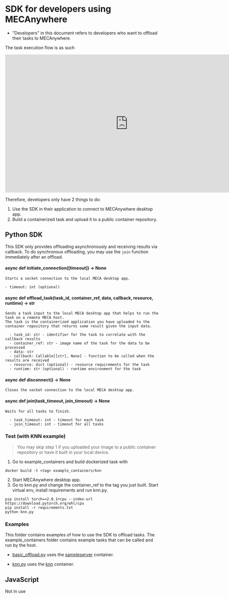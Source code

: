 # SDK for developers using MECAnywhere

- "Developers" in this document refers to developers who want to offload their tasks to MECAnywhere.

The task execution flow is as such 
<iframe style="border: 1px solid rgba(0, 0, 0, 0.1);" width="800" height="450" src="https://www.figma.com/embed?embed_host=share&url=https%3A%2F%2Fwww.figma.com%2Ffile%2FpPA7irgoz9B39ux2AVI7Lr%2FMECAnywhere-Task-Execution%3Ftype%3Dwhiteboard%26node-id%3D0%253A1%26t%3DIMTH5p2ftl2CkgKo-1" allowfullscreen></iframe>

Therefore, developers only have 2 things to do:
1. Use the SDK in their application to connect to MECAnywhere desktop app.
2. Build a containerized task and upload it to a public container repository.

## Python SDK

This SDK only provides offloading asynchronously and receiving results via callback. To do synchronous offloading, you may use the `join` function immediately after an offload.

#### async def initiate_connection([timeout]) -> None
    Starts a socket connection to the local MECA desktop app.

    - timeout: int (optional)

#### async def offload_task(task_id, container_ref, data, callback, resource, runtime) -> str
    Sends a task input to the local MECA desktop app that helps to run the task on a remote MECA host.
    The task is the containerized application you have uploaded to the container repository that returns some result given the input data.

      - task_id: str - identifier for the task to correlate with the callback results
      - container_ref: str - image name of the task for the data to be processed
      - data: str
      - callback: Callable[[str], None] - function to be called when the results are received
      - resource: dict (optional) - resource requirements for the task
      - runtime: str (optional) - runtime environment for the task

#### async def disconnect() -> None
    Closes the socket connection to the local MECA desktop app.
#### async def join(task_timeout, join_timeout) -> None
    Waits for all tasks to finish.

      - task_timeout: int - timeout for each task
      - join_timeout: int - timeout for all tasks

### Test (with KNN example)

> You may skip step 1 if you uploaded your image to a public container repository or have it built in your local device.

1. Go to example_containers and build dockerized task with

```
docker build -t <tag> example_containers/knn
```

2. Start MECAnywhere desktop app.
3. Go to knn.py and change the container_ref to the tag you just built.
Start virtual env, install requirements and run knn.py. 

```
pip install torch==2.0.1+cpu --index-url https://download.pytorch.org/whl/cpu
pip install -r requirements.txt
python knn.py
```

### Examples

This folder contains examples of how to use the SDK to offload tasks. The example_containers folder contains example tasks that can be called and run by the host.

- [basic_offload.py](basic_offload.py) uses the [sampleserver](../task_executor/sample/) container.

- [knn.py](knn.py) uses the [knn](example_containers/knn) container.

## JavaScript

Not in use
